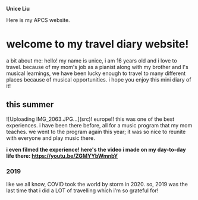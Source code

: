<strong>Unice Liu </strong>
  
Here is my APCS website. 
<h1>welcome to my travel diary website!</h1>
a bit about me: hello! my name is unice, i am 16 years old and i love to travel. because of my mom's job as a pianist along with my brother and I's musical learnings, we have been lucky enough to travel to many different places because of musical opportunities. i hope you enjoy this mini diary of it! 
<h2>this summer</h2>
![Uploading IMG_2063.JPG…](src)!
europe!! this was one of the best experiences. i have been there before, all for a music program that my mom teaches. we went to the program again this year; it was so nice to reunite with everyone and play music there. 

<strong>i even filmed the experience! here's the video i made on my day-to-day life there: https://youtu.be/ZGMYYbWmnbY </strong> 
<h3>2019</h3>
like we all know, COVID took the world by storm in 2020. so, 2019 was the last time that i did a LOT of travelling which i'm so grateful for! 
